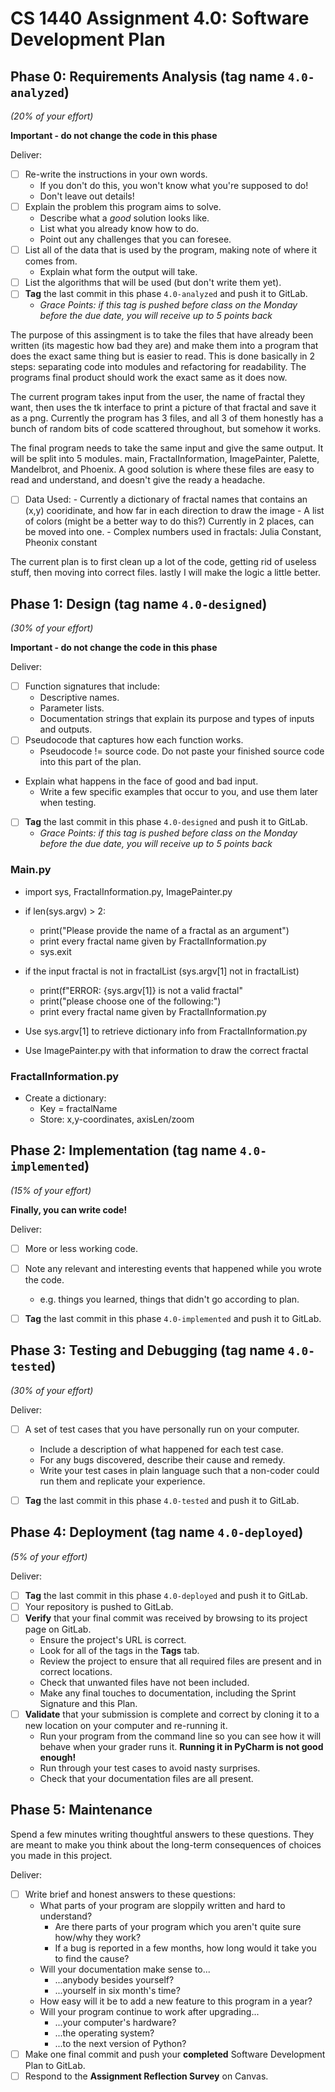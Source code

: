 # CS 1440 Assignment 4.0: Software Development Plan

## Phase 0: Requirements Analysis (tag name `4.0-analyzed`)
*(20% of your effort)*

**Important - do not change the code in this phase**

Deliver:

*   [ ] Re-write the instructions in your own words.
    *   If you don't do this, you won't know what you're supposed to do!
    *   Don't leave out details!
*   [ ] Explain the problem this program aims to solve.
    *   Describe what a *good* solution looks like.
    *   List what you already know how to do.
    *   Point out any challenges that you can foresee.
*   [ ] List all of the data that is used by the program, making note of where it comes from.
    *   Explain what form the output will take.
*   [ ] List the algorithms that will be used (but don't write them yet).
*   [ ] **Tag** the last commit in this phase `4.0-analyzed` and push it to GitLab.
    *   *Grace Points: if this tag is pushed before class on the Monday before the due date, you will receive up to 5 points back*

The purpose of this assingment is to take the files that have already been written (its magestic how bad they are)
 and make them into a program that does the exact same thing but is easier to read. This is done
basically in 2 steps: separating code into modules and refactoring for readability. The programs
final product should work the exact same as it does now.

The current program takes input from the user, the name of fractal they want, then uses the tk interface
to print a picture of that fractal and save it as a png. Currently the program has 3 files, and all
3 of them honestly has a bunch of random bits of code scattered throughout, but somehow it works.

The final program needs to take the same input and give the same output. It will be split into 5 modules.
main, FractalInformation, ImagePainter, Palette, Mandelbrot, and Phoenix. A good solution is where
these files are easy to read and understand, and doesn't give the ready a headache.

*   [ ]	Data Used:
    	-	Currently a dictionary of fractal names that contains an (x,y) cooridinate, and how far in each direction to draw the image
    	-	A list of colors (might be a better way to do this?) Currently in 2 places, can be moved into one.
    	- 	Complex numbers used in fractals: Julia Constant, Pheonix constant

The current plan is to first clean up a lot of the code, getting rid of useless stuff, then moving
into correct files. lastly I will make the logic a little better.


## Phase 1: Design (tag name `4.0-designed`)
*(30% of your effort)*

**Important - do not change the code in this phase**

Deliver:

*   [ ] Function signatures that include:
    *   Descriptive names.
    *   Parameter lists.
    *   Documentation strings that explain its purpose and types of inputs and outputs.
*   [ ] Pseudocode that captures how each function works.
    *   Pseudocode != source code.  Do not paste your finished source code into this part of the plan.
*   Explain what happens in the face of good and bad input.
    *   Write a few specific examples that occur to you, and use them later when testing.
*   [ ] **Tag** the last commit in this phase `4.0-designed` and push it to GitLab.
    *   *Grace Points: if this tag is pushed before class on the Monday before the due date, you will receive up to 5 points back*

### Main.py

-	import sys, FractalInformation.py, ImagePainter.py

-	if len(sys.argv) > 2:
    -	print("Please provide the name of a fractal as an argument")
    -	print every fractal name given by FractalInformation.py
    - 	sys.exit

-	if the input fractal is not in fractalList (sys.argv[1] not in fractalList)
    -	print(f"ERROR: {sys.argv[1]} is not a valid fractal"
    -	print("please choose one of the following:")
    -	print every fractal name given by FractalInformation.py

-	Use sys.argv[1] to retrieve dictionary info from FractalInformation.py
-	Use ImagePainter.py with that information to draw the correct fractal

### FractalInformation.py

-	Create a dictionary:
    -	Key = fractalName
    -	Store: x,y-coordinates, axisLen/zoom

## Phase 2: Implementation (tag name `4.0-implemented`)
*(15% of your effort)*

**Finally, you can write code!**

Deliver:

*   [ ] More or less working code.
*   [ ] Note any relevant and interesting events that happened while you wrote the code.
    *   e.g. things you learned, things that didn't go according to plan.
*   [ ] **Tag** the last commit in this phase `4.0-implemented` and push it to GitLab.


## Phase 3: Testing and Debugging (tag name `4.0-tested`)
*(30% of your effort)*

Deliver:

*   [ ] A set of test cases that you have personally run on your computer.
    *   Include a description of what happened for each test case.
    *   For any bugs discovered, describe their cause and remedy.
    *   Write your test cases in plain language such that a non-coder could run them and replicate your experience.
*   [ ] **Tag** the last commit in this phase `4.0-tested` and push it to GitLab.


## Phase 4: Deployment (tag name `4.0-deployed`)
*(5% of your effort)*

Deliver:

*   [ ] **Tag** the last commit in this phase `4.0-deployed` and push it to GitLab.
*   [ ] Your repository is pushed to GitLab.
*   [ ] **Verify** that your final commit was received by browsing to its project page on GitLab.
    *   Ensure the project's URL is correct.
    *   Look for all of the tags in the **Tags** tab.
    *   Review the project to ensure that all required files are present and in correct locations.
    *   Check that unwanted files have not been included.
    *   Make any final touches to documentation, including the Sprint Signature and this Plan.
*   [ ] **Validate** that your submission is complete and correct by cloning it to a new location on your computer and re-running it.
	*	Run your program from the command line so you can see how it will behave when your grader runs it.  **Running it in PyCharm is not good enough!**
    *   Run through your test cases to avoid nasty surprises.
    *   Check that your documentation files are all present.


## Phase 5: Maintenance

Spend a few minutes writing thoughtful answers to these questions.  They are meant to make you think about the long-term consequences of choices you made in this project.

Deliver:

*   [ ] Write brief and honest answers to these questions:
    *   What parts of your program are sloppily written and hard to understand?
        *   Are there parts of your program which you aren't quite sure how/why they work?
        *   If a bug is reported in a few months, how long would it take you to find the cause?
    *   Will your documentation make sense to...
        *   ...anybody besides yourself?
        *   ...yourself in six month's time?
    *   How easy will it be to add a new feature to this program in a year?
    *   Will your program continue to work after upgrading...
        *   ...your computer's hardware?
        *   ...the operating system?
        *   ...to the next version of Python?
*   [ ] Make one final commit and push your **completed** Software Development Plan to GitLab.
*   [ ] Respond to the **Assignment Reflection Survey** on Canvas.
